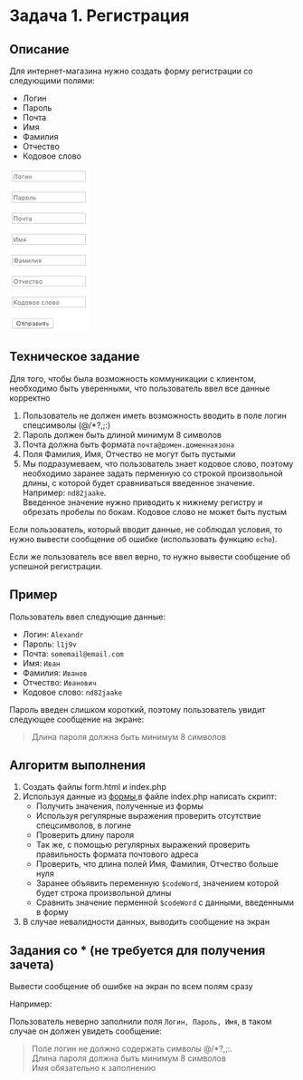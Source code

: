 # Задача 1. Регистрация

## Описание
Для интернет-магазина нужно создать форму регистрации со следующими полями:
- Логин
- Пароль
- Почта
- Имя
- Фамилия
- Отчество
- Кодовое слово

![Пример формы](./form-example.png)

## Техническое задание
Для того, чтобы была возможность коммуникации с клиентом,
необходимо быть уверенными, что пользователь ввел все данные корректно
1. Пользователь не должен иметь возможность вводить в поле логин спецсимволы (@/\*?,;:)
2. Пароль должен быть длиной минимум 8 символов
3. Почта должна быть формата `почта@домен.доменнаязона`
4. Поля Фамилия, Имя, Отчество не могут быть пустыми
5. Мы подразумеваем, что пользователь знает кодовое слово, поэтому необходимо заранее задать перменную со строкой 
произвольной длины, с которой будет сравниваться введенное значение. Например: `nd82jaake`. \
Введенное значение нужно приводить к нижнему регистру и обрезать пробелы по бокам. Кодовое слово не может быть пустым

Если пользователь, который вводит данные, не соблюдал условия, то 
нужно вывести сообщение об ошибке (использовать функцию `echo`).

Если же пользователь все ввел верно, то нужно вывести сообщение об успешной регистрации.

## Пример

Пользователь ввел следующие данные:
- Логин: `Alexandr`
- Пароль: `l1j9v`
- Почта: `somemail@email.com`
- Имя: `Иван`
- Фамилия: `Иванов`
- Отчество: `Иванович`
- Кодовое слово: `nd82jaake`

Пароль введен слишком короткий, поэтому пользователь увидит следующее сообщение на экране:
> Длина пароля должна быть минимум 8 символов

## Алгоритм выполнения
1. Создать файлы form.html и index.php
2. Используя данные из [формы](./form.html),в файле index.php написать скрипт:
    * Получить значения, полученные из формы
    * Используя регулярные выражения проверить отсутствие спецсимволов, в логине
    * Проверить длину пароля 
    * Так же, с помощью регулярных выражений проверить правильность формата почтового адреса
    * Проверить, что длина полей Имя, Фамилия, Отчество больше нуля
    * Заранее объявить переменную `$codeWord`, значением которой будет строка произвольной длины
    * Сравнить значение перменной `$codeWord` с данными, введенными в форму
3. В случае невалидности данных, выводить сообщение на экран
    
## Задания со * (не требуется для получения зачета)
Вывести сообщение об ошибке на экран по всем полям сразу

Например:

Пользователь неверно заполнили поля `Логин, Пароль, Имя`, в таком случае он должен увидеть сообщение:
> Поле логин не должно содержать символы @/\*?,;:. \
> Длина пароля должна быть минимум 8 символов \
> Имя обязательно к заполнению
